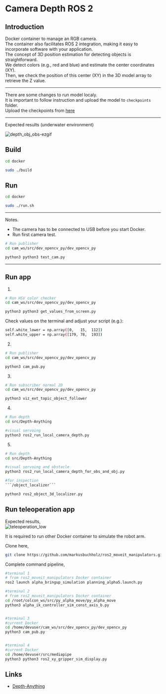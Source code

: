 # Camera Depth ROS 2 

## Introduction

Docker container to manage an RGB camera.<br>
The container also facilitates ROS 2 integration, making it easy to incorporate software with your application.<br>
The concept of 3D position estimation for detecting objects is straightforward.<br>
We detect colors (e.g., red and blue) and estimate the center coordinates (XY).<br>
Then, we check the position of this center (XY) in the 3D model array to retrieve the Z value.<br>

---

There are some changes to run model localy.<br>
It is important to follow instruction and upload the model to ```checkpoints``` folder. <br>
Upload the checkpoints from [here](https://drive.google.com/drive/folders/1vvFFm5wGWGHFtZthLAUwNdOGPQBPVdiF?usp=sharing) <br>

---
Expected results (underwater environment)

![depth_obj_obs-ezgif](https://github.com/user-attachments/assets/56f09f8d-5081-43b2-9ddf-509a6b99f89b)


## Build


```bash
cd docker

sudo ./build
```


## Run


```bash
cd docker

sudo ./run.sh
```

---

Notes. <br>

- The camera has to be connected to USB before you start Docker. <br>
- Run first camera test. <br>


```bash
# Run publisher
cd cam_ws/src/dev_opencv_py/dev_opencv_py 

python3 python3 test_cam.py
```
---

## Run app

1.

```bash
# Run HSV color checker
cd cam_ws/src/dev_opencv_py/dev_opencv_py 

python3 python3 get_values_from_screen.py
```
Check values on the terminal and adjust your script (e.g.):

```bash
self.white_lower = np.array([0,   15,  112])  
self.white_upper = np.array([179, 78,  193])

```

2.

```bash
# Run publisher
cd cam_ws/src/dev_opencv_py/dev_opencv_py 

python3 cam_pub.py
```

3.

```bash
# Run subscriber normal 2D
cd cam_ws/src/dev_opencv_py/dev_opencv_py 

python3 viz_ext_topic_object_follower
```

4.

```bash
# Run depth
cd src/Depth-Anything

#visual servoing
python3 ros2_run_local_camera_depth.py

```

5.

```bash
# Run depth
cd src/Depth-Anything

#visual servoing and obstacle
python3 ros2_run_local_camera_depth_for_obs_and_obj.py

#for inspection
```/object_localizer```

python3 ros2_object_3d_localizer.py

```

## Run teleoperation app

Expected results, <br>
![teleoperation_low](https://github.com/user-attachments/assets/45a94458-1298-459e-9e23-740c43b644a9)

It is required to run other Docker container to simulate the robot arm. <br>

Clone here,<br>

```bash
git clone https://github.com/markusbuchholz/ros2_moveit_manipulators.git
```

Complete command pipeline,


```bash
#terminal 1 
# from ros2_moveit_manipulators Docker container
ros2 launch alpha_bringup_simulation planning_alpha5.launch.py

#terminal 2 
# from ros2_moveit_manipulators Docker container
cd /root/colcon_ws/src/py_alpha_move/py_alpha_move
python3 alpha_ik_controller_sim_const_axis_b.py


#terminal 3
#current Docker
cd /home/devuser/cam_ws/src/dev_opencv_py/dev_opencv_py
python3 cam_pub.py


#terminal 4
#current Docker
cd /home/devuser/src/mediapipe
python3 python3 ros2_xy_gripper_sim_display.py 


```

## Links
- [Depth-Anything](https://github.com/LiheYoung/Depth-Anything)
